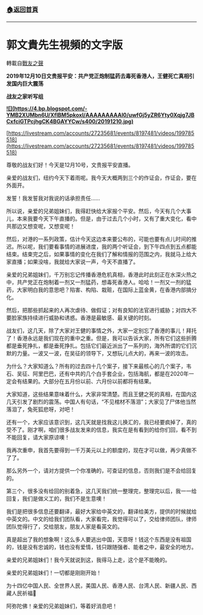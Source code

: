 ###  [:house:返回首頁](https://github.com/ourhimalayas/txt)
---
# 郭文貴先生視頻的文字版
轉載自[戰友之聲](http://littleantvoice.blogspot.com)

**2019****年****12****月****10****日****文贵报平安：共产党正炮制猛药去毒死香港人，王健死亡真相引发国内巨大震荡**

**战友之家听写组**



**[!\[\](https://4.bp.blogspot.com/-YMB2XUMbn6U/XfIBM5pkoxI/AAAAAAAAAI0/uwfGj5yZR6Yty0Xqjg7JBCxfciGTPcjhgCK4BGAYYCw/s400/20191210.jpg)](http://4.bp.blogspot.com/-YMB2XUMbn6U/XfIBM5pkoxI/AAAAAAAAAI0/uwfGj5yZR6Yty0Xqjg7JBCxfciGTPcjhgCK4BGAYYCw/s1600/20191210.jpg)**

[https://livestream.com/accounts/27235681/events/8197481/videos/199785518](https://livestream.com/accounts/27235681/events/8197481/videos/199785518)





尊敬的战友们好！今天是12月10号，文贵报平安直播。



亲爱的战友们，纽约今天下着雨呢。我今天大概两到三个的作证会，作证会，要在外面开。



发誓！我发誓我对我说的话承担责任……



所以说，亲爱的兄弟姐妹们，我得赶快给大家报个平安。然后，今天有几个大事儿，本来我要今天下午直播的。但是，由于过去几个小时，又有了重大变化，看中共那边又想变呢，又想变呢！



然后，对港的一系列政策，估计今天这边本来要公布的，可能也要有点儿时间的推迟。所以呢，我们要看事情的进展进度，我的两个听证会，到下午四点到五点都能结束。结束完之后，如果事情的变化在我们了解和情报的范围之内，我就马上给大家直播；如果没啥，我就给大家说一声，今天不直播了。



亲爱的兄弟姐妹们，千万别忘记传播香港危机真相，香港此时此刻正在水深火热之中，共产党正在炮制着一剂又一剂猛药，想毒死香港人。哈哈！一剂又一剂的猛药，大家明白我的意思吧？陷害、构陷、栽赃，在国际上蓝金黄，在香港内部搞分化。



然后，把那些抓起来的人再次虐待、做假证；对有良知的法官进行威胁；对四大不要脸家族持续进行威胁和诱惑。香港是最敏感、最关键的时刻。



战友们，这几天，除了大家对王健的事情之外，大家一定别忘了香港的事儿！拜托了！香港永远是我们现在的重中之重。但是，我可以告诉大家，所有它们这些折腾都是垂死挣扎，都是垂死挣扎。包括它们最近派出了一系列的，海外所谓的它们沉默的力量。一波又一波，在吴征的领导下，又想玩儿点大的，再来一波的攻击。



为什么？大家知道么？所有的过去四十几个案子，接下来最核心的几个案子，韦石、吴征、阿里巴巴，还有中共的几个白手套企业，包括海航，都是在2020年一定会有结果的。大部分在五月份以前、六月份以前都将有结果。



大家知道，这些结果意味着什么，大家非常清楚。而且王健之死的真相，在国内这几天引发了剧烈的震荡。中国人有句话，“不见棺材不落泪”；大家见了尸体他当然落泪了，兔死狐悲呀，对吧！



还有一个，大家应该意识到，这几天就是找我这儿换汇的，我已经要疯掉了，真的受不了。刚才啊，咱们很多战友发来的信息，我实在是有看到的给你们回，看不到不能回复，请大家原谅噢！



我再次重申，我首先要得到一千万美元以上的额度的，现在才可以做，再少真做不了了。



那么另外一个，请对方提供一个你准确的，可查证的信息，否则我们是不会给回复的。



第三个，很多没有给回的别着急，这几天我们统一整理完，整理完以后，我一一给回复，我们是做义工的，我们不是生意噢！



我们是把很多信息还要翻译，最好大家给中英文的，翻译给美方，提供的时候就给中英文的。中文的给我们团队看，大家看完，我觉得可以了，交给律师团队，律师团队觉得行了，交给朋友，朋友人家是看英文的。



真是超出了我的想象啊！这么多人要逃出中国，天意呀！钱这个东西是没有祖国的，钱是没有忠诚的，钱也没有爱情，钱只跟随强者、能者之中，最安全的地方。



亲爱的兄弟姐妹们！我今天就说到这，我得马上走，这个是不能晚的。



亲爱的兄弟姐妹们！一切都是刚刚开始！



为十四亿中国人民、全世界人民，美国人民、香港人民、台湾人民、新疆人民、西藏人民祈福🙏



阿弥陀佛！亲爱的兄弟姐妹们，等着好消息吧！